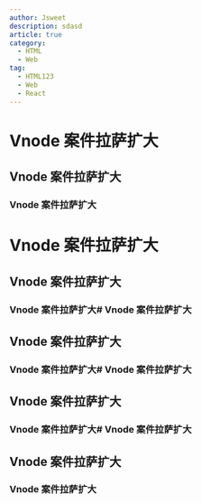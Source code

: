 ```yaml
---
author: Jsweet
description: sdasd
article: true
category:
  - HTML
  - Web
tag:
  - HTML123
  - Web
  - React
---
```


# Vnode 案件拉萨扩大

## Vnode 案件拉萨扩大

### Vnode 案件拉萨扩大

# Vnode 案件拉萨扩大

## Vnode 案件拉萨扩大

### Vnode 案件拉萨扩大# Vnode 案件拉萨扩大

## Vnode 案件拉萨扩大

### Vnode 案件拉萨扩大# Vnode 案件拉萨扩大

## Vnode 案件拉萨扩大

### Vnode 案件拉萨扩大# Vnode 案件拉萨扩大

## Vnode 案件拉萨扩大

### Vnode 案件拉萨扩大
